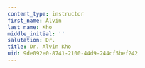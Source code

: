 ```yaml
---
content_type: instructor
first_name: Alvin
last_name: Kho
middle_initial: ''
salutation: Dr.
title: Dr. Alvin Kho
uid: 9de092e0-8741-2100-44d9-244cf5bef242
---
```

